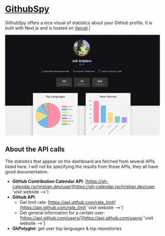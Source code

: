 # [GithubSpy](https://githubspy.vercel.app/ 'visit website -->')

GithubSpy offers a nice visual of statistics about your GitHub profile. It is built with Next.js and is hosted on [Vercel](https://vercel.com/ 'visit vercel').|

![](./assets/images/projectImage.png "")

## About the API calls
The statistics that appear on the dashboard are fetched from several APIs listed here. I will not be specifying the results from those APIs, they all have good documentation.

* **GitHub Contribution Calendar API**: [https://gh-calendar.rschristian.dev/user](https://gh-calendar.rschristian.dev/user 'visit website -->')
* **Github API**: 
   - Get limit rate: [https://api.github.com/rate_limit](https://api.github.com/rate_limit 'visit website -->')
   - Get general information for a certain user: [https://api.github.com/users/](https://api.github.com/users/ 'visit website -->')
* **GhPolyglot**: get user top languages & top repositories
